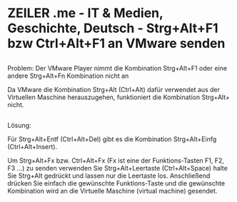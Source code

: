 # ZEILER .me - IT & Medien, Geschichte, Deutsch - Strg+Alt+F1 bzw Ctrl+Alt+F1 an VMware senden

## 

Problem: Der VMware Player nimmt die Kombination Strg+Alt+F1 oder eine andere Strg+Alt+Fn Kombination nicht an

Da VMware die Kombination Strg+Alt (Ctrl+Alt) dafür verwendet aus der Virtuellen Maschine herauszugehen, funktioniert die Kombination Strg+Alt+ nicht.

## 

Lösung:

Für Strg+Alt+Entf (Ctrl+Alt+Del) gibt es die Kombination Strg+Alt+Einfg (Ctrl+Alt+Insert).

Um Strg+Alt+Fx bzw. Ctrl+Alt+Fx (Fx ist eine der Funktions-Tasten F1, F2, F3 ...) zu senden verwenden Sie Strg+Alt+Leertaste (Ctrl+Alt+Space) halte Sie Strg+Alt gedrückt und lassen nur die Leertaste los. Anschließend drücken Sie einfach die gewünschte Funktions-Taste und die gewünschte Kombination wird an die Virtuelle Maschine (virtual machine) gesendet.